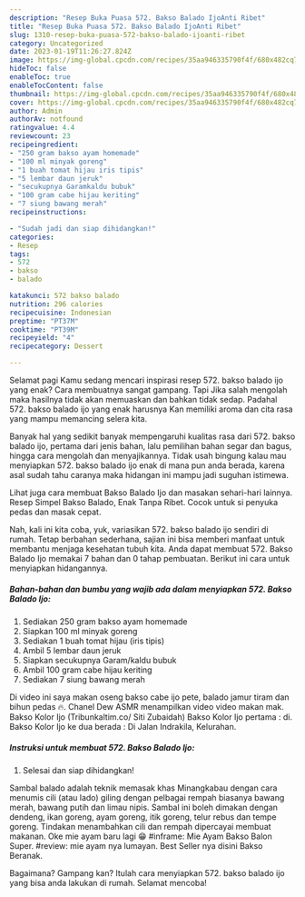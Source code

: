 ```yaml
---
description: "Resep Buka Puasa 572. Bakso Balado IjoAnti Ribet"
title: "Resep Buka Puasa 572. Bakso Balado IjoAnti Ribet"
slug: 1310-resep-buka-puasa-572-bakso-balado-ijoanti-ribet
category: Uncategorized
date: 2023-01-19T11:26:27.824Z
image: https://img-global.cpcdn.com/recipes/35aa946335790f4f/680x482cq70/572-bakso-balado-ijo-foto-resep-utama.jpg
hideToc: false
enableToc: true
enableTocContent: false
thumbnail: https://img-global.cpcdn.com/recipes/35aa946335790f4f/680x482cq70/572-bakso-balado-ijo-foto-resep-utama.jpg
cover: https://img-global.cpcdn.com/recipes/35aa946335790f4f/680x482cq70/572-bakso-balado-ijo-foto-resep-utama.jpg
author: Admin
authorAv: notfound
ratingvalue: 4.4
reviewcount: 23
recipeingredient:
- "250 gram bakso ayam homemade"
- "100 ml minyak goreng"
- "1 buah tomat hijau iris tipis"
- "5 lembar daun jeruk"
- "secukupnya Garamkaldu bubuk"
- "100 gram cabe hijau keriting"
- "7 siung bawang merah"
recipeinstructions:

- "Sudah jadi dan siap dihidangkan!"
categories:
- Resep
tags:
- 572
- bakso
- balado

katakunci: 572 bakso balado 
nutrition: 296 calories
recipecuisine: Indonesian
preptime: "PT37M"
cooktime: "PT39M"
recipeyield: "4"
recipecategory: Dessert

---
```



Selamat pagi Kamu sedang mencari inspirasi resep 572. bakso balado ijo yang enak? Cara membuatnya sangat gampang. Tapi Jika salah mengolah maka hasilnya tidak akan memuaskan dan bahkan tidak sedap. Padahal 572. bakso balado ijo yang enak harusnya Kan memiliki aroma dan cita rasa yang mampu memancing selera kita.


Banyak hal yang sedikit banyak mempengaruhi kualitas rasa dari 572. bakso balado ijo, pertama dari jenis bahan, lalu pemilihan bahan segar dan bagus, hingga cara mengolah dan menyajikannya. Tidak usah bingung kalau mau menyiapkan 572. bakso balado ijo enak di mana pun anda berada, karena asal sudah tahu caranya maka hidangan ini mampu jadi suguhan istimewa.

Lihat juga cara membuat Bakso Balado Ijo dan masakan sehari-hari lainnya. Resep Simpel Bakso Balado, Enak Tanpa Ribet. Cocok untuk si penyuka pedas dan masak cepat.


Nah, kali ini kita coba, yuk, variasikan 572. bakso balado ijo sendiri di rumah. Tetap berbahan sederhana, sajian ini bisa memberi manfaat untuk membantu menjaga kesehatan tubuh kita. Anda dapat membuat 572. Bakso Balado Ijo memakai 7 bahan dan 0 tahap pembuatan. Berikut ini cara untuk menyiapkan hidangannya.

<!--inarticleads1-->

##### Bahan-bahan dan bumbu yang wajib ada dalam menyiapkan 572. Bakso Balado Ijo:

1. Sediakan 250 gram bakso ayam homemade
1. Siapkan 100 ml minyak goreng
1. Sediakan 1 buah tomat hijau (iris tipis)
1. Ambil 5 lembar daun jeruk
1. Siapkan secukupnya Garam/kaldu bubuk
1. Ambil 100 gram cabe hijau keriting
1. Sediakan 7 siung bawang merah


Di video ini saya makan oseng bakso cabe ijo pete, balado jamur tiram dan bihun pedas 🔥. Chanel Dew ASMR menampilkan video video makan mak. Bakso Kolor Ijo (Tribunkaltim.co/ Siti Zubaidah) Bakso Kolor Ijo pertama : di. Bakso Kolor Ijo ke dua berada : Di Jalan Indrakila, Kelurahan. 

<!--inarticleads2-->

##### Instruksi untuk membuat 572. Bakso Balado Ijo:


1. Selesai dan siap dihidangkan!

Sambal balado adalah teknik memasak khas Minangkabau dengan cara menumis cili (atau lado) giling dengan pelbagai rempah biasanya bawang merah, bawang putih dan limau nipis. Sambal ini boleh dimakan dengan dendeng, ikan goreng, ayam goreng, itik goreng, telur rebus dan tempe goreng. Tindakan menambahkan cili dan rempah dipercayai membuat makanan. Oke mie ayam baru lagi 😁 #inframe: Mie Ayam Bakso Balon Super. #review: mie ayam nya lumayan. Best Seller nya disini Bakso Beranak. 

Bagaimana? Gampang kan? Itulah cara menyiapkan 572. bakso balado ijo yang bisa anda lakukan di rumah. Selamat mencoba!

